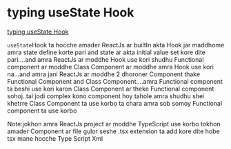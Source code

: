 # typing useState Hook

[typing useState Hook](https://www.youtube.com/watch?v=eHXQHU7hYW4&list=PLgH5QX0i9K3ruhkxHelhyahHEOH_82bGx&index=8)

`useState`Hook ta hocche amader ReactJs ar builtIn akta Hook jar maddhome amra
state define korte pari and state ar akta initial value set kore dite
pari....and amra ReactJs ar moddhe Hook use kori shudhu Functional component ar
moddhe Class Component ar moddhe amra Hook use kori na...and amra jani ReactJs
ar moddhe 2 dhoroner Component thake Functional Component and Class
Component....amra Functional component ta beshi use kori karon Class Component
ar theke Functional component sohoj..tai jodi complex kono component hoy tahole
amra shudhu shei khetrre Class Component ta use korbo ta chara amra sob somoy
Functional component ta use korbo

Note:jokhon amra ReactJs project ar moddhe TypeScript use korbo tokhon amader
Component ar file gulor seshe .tsx extension ta add kore dite hobe tsx mane
hocche Type Script Xml
